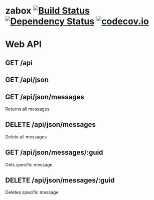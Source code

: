 # zabox [![Build Status](https://travis-ci.org/halkeye/zabox.svg?branch=master)](https://travis-ci.org/halkeye/zabox) [![Dependency Status](https://gemnasium.com/halkeye/zabox.svg)](https://gemnasium.com/halkeye/zabox) [![codecov.io](https://codecov.io/github/halkeye/zabox/coverage.svg?branch=master)](https://codecov.io/github/halkeye/zabox?branch=master)

Web API
=======

GET /api
--------

GET /api/json
--------

GET /api/json/messages
--------
Returns all messages

DELETE /api/json/messages
--------
Delete all messages

GET /api/json/messages/:guid
--------
Gets specific message

DELETE /api/json/messages/:guid
--------
Deletes specific message

